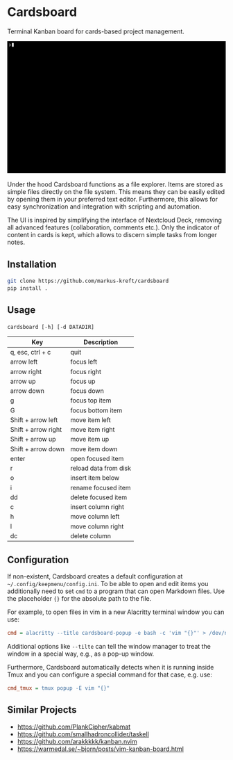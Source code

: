# Cardsboard

Terminal Kanban board for cards-based project management.

![Screen recording of cardsboard demo.](docs/cardsboard.gif)


Under the hood Cardsboard functions as a file explorer.
Items are stored as simple files directly on the file system.
This means they can be easily edited by opening them in your preferred text editor.
Furthermore, this allows for easy synchronization and integration with scripting and automation.

The UI is inspired by simplifying the interface of Nextcloud Deck, removing all advanced features (collaboration, comments etc.).
Only the indicator of content in cards is kept, which allows to discern simple tasks from longer notes.

## Installation

```sh
git clone https://github.com/markus-kreft/cardsboard
pip install .
```

## Usage

`cardsboard [-h] [-d DATADIR]`

| Key                 | Description           |
|---------------------|-----------------------|
| q, esc, ctrl + c    | quit                  |
| arrow left          | focus left            |
| arrow right         | focus right           |
| arrow up            | focus up              |
| arrow down          | focus down            |
| g                   | focus top item        |
| G                   | focus bottom item     |
| Shift + arrow left  | move item left        |
| Shift + arrow right | move item right       |
| Shift + arrow up    | move item up          |
| Shift + arrow down  | move item down        |
| enter               | open focused item     |
| r                   | reload data from disk |
| o                   | insert item below     |
| i                   | rename focused item   |
| dd                  | delete focused item   |
| c                   | insert column right   |
| h                   | move column left      |
| l                   | move column right     |
| dc                  | delete column         |

## Configuration

If non-existent, Cardsboard creates a default configuration at `~/.config/keepmenu/config.ini`.
To be able to open and edit items you additionally need to set `cmd` to a program that can open Markdown files.
Use the placeholder `{}` for the absolute path to the file.

For example, to open files in vim in a new Alacritty terminal window you can use:
```ini
cmd = alacritty --title cardsboard-popup -e bash -c 'vim "{}"' > /dev/null`
```
Additional options like `--tilte` can tell the window manager to treat the window in a special way, e.g., as a pop-up window.

Furthermore, Cardsboard automatically detects when it is running inside Tmux and you can configure a special command for that case, e.g. use:
```ini
cmd_tmux = tmux popup -E vim "{}"
```

## Similar Projects

- https://github.com/PlankCipher/kabmat
- https://github.com/smallhadroncollider/taskell
- https://github.com/arakkkkk/kanban.nvim
- https://warmedal.se/~bjorn/posts/vim-kanban-board.html
